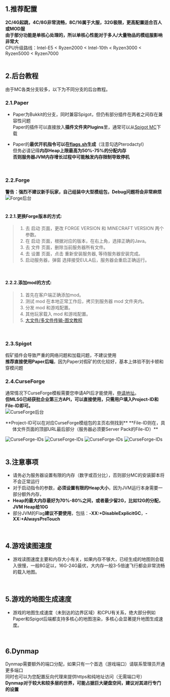 ## 1.推荐配置

**2C/4G起跳，4C/8G非常流畅，8C/16属于大服，32G极限，更高配置适合百人或MOD服**  
**由于部分功能是单核心处理的，所以单核心性能对于多人/大量物品的模组服影响非常大**  
CPU升级路线：Intel-E5 < Ryzen2000 < Intel-10th < Ryzen3000 < Ryzen5000 < Ryzen7000  
<br>

## 2.后台教程

由于MC各类分支较多，以下为不同分支的后台教程。
  
### 2.1.Paper

- Paper为Bukkit的分支，同时兼容Spigot，但仍有部分插件在两者之间存在兼容性问题  
Paper的插件可以直接放入**插件文件夹Plugins**里，通常可以从[Spigot MC](https://www.spigotmc.org/)下载  
  
- Paper的**最优开机指令可以在[flags.sh](https://flags.sh/)生成**（注意勾选Pterodactyl）  
但务必请记得**内存Heap上限最高为50%-75%的分配内存**  
**否则服务器JVM内存增长过程中可能触发内存限制导致停机**  
<br>

### 2.2.Forge

**警告：强烈不建议新手玩家，自己组装中大型模组包，Debug问题将会非常麻烦**
![Forge后台](minecraft\forge-1.png)  
<br>

#### 2.2.1.更换Forge版本的方式:

> 1. 去 启动 页面，更改 FORGE VERSION 和 MINECRAFT VERSION 两个参数。
> 2. 在 启动 页面，根据对应的版本，在右上角，选择正确的Java。
> 3. 去 文件 页面，删除当前服务器所有文件。
> 4. 去 设置 页面，点击 重新安装服务器, 等待服务器安装完成。
> 5. 启动服务器，弹窗 选择接受EULA后，服务器会重启正确运行。
<br>

#### 2.2.2.添加mod的方式:

> 1. 首先在客户端正确添加mod。
> 2. 测试 mod 在本地正常工作后，拷贝到服务器 mod 文件夹内。
> 3. 分发 mod 和游戏配置。
> 4. 其他玩家载入 mod 和游戏配置。
> 5. [大文件/多文件传输-图文教程](https://github.com/KenRen98/MLSG-Manual/blob/main/1.2-%E6%9C%8D%E5%8A%A1%E5%99%A8%20-%20%E7%AE%A1%E7%90%86%E8%BF%9B%E9%98%B6/%E5%9B%BE%E6%96%87%E6%95%99%E7%A8%8B/1.2.2-%E6%9C%8D%E5%8A%A1%E5%99%A8%E4%BC%A0%E5%A4%A7%E6%96%87%E4%BB%B6.png)
  
<br>

### 2.3.Spigot

假矿插件会导致严重的网络问题和加载问题，不建议使用  
**推荐直接使用Paper后端**，因为Paper对假矿的优化较好，基本上体验不到卡顿和穿模问题
<br>


### 2.4.CurseForge

通常情况下CurseForge模板需要您申请API后才能使用，[申请地址](https://support.curseforge.com/en/support/solutions/articles/9000208346-about-the-curseforge-api-and-how-to-apply-for-a-key#key)。  
**但MLSG已经获批企业第三方API，可以直接使用，只需用户填入Project-ID和File-ID即可。**  
![CurseForge后台](minecraft\curseforge-panel.png)
<center>**Project-ID可以在对应CurseForge模组包的主页右侧找到**  
**File-ID则在，具体文件页面的顶部URL最后部分（服务器必须要Server Pack的File-ID）**</center>

![CurseForge-IDs](minecraft\curseforge-1.png)
![CurseForge-IDs](minecraft\curseforge-2.png)
![CurseForge-IDs](minecraft\curseforge-3.png)
![CurseForge-IDs](minecraft\curseforge-4.png)  
<br>

## 3.注意事项

- 请务必为服务器设置有限的内存（数字或百分比），否则部分MC的安装脚本将不会正常运行
- 对于启动指令的参数，**必须设置有限的Heap大小**，因为JVM运行本身需要一部分额外内存，
- **Heap的最大内存最好为70%-80%之间，或者最少留2G，比如12G的分配，JVM Heap给10G**
- 部分JVM的Flag**建议不要使用**，包括：**-XX:+DisableExplicitGC**，**-XX:+AlwaysPreTouch**

<br>

## 4.游戏读图速度

- 游戏读图速度主要和内存大小有关，如果内存不够大，已经生成的地图则会载入很慢，一般8G足以，16G-24G最优，大内存一般3-5倍速飞行都会非常流畅的载入地图。  
<br>

## 5.游戏的地图生成速度

- 游戏的地图生成速度（未到达的边界区域）和CPU有关系，绝大部分例如Paper和Spigot后端都支持多核心的地图渲染，多核心会显著提升地图生成速度。  
<br>

## 6.Dynmap

Dynmap需要额外的端口分配，如果只有一个首选（游戏端口）请联系管理员开通更多端口  
同时也可以为您配置反向代理来提供https和纯地址访问（无需端口号）  
**Dynmap对于较大和较多层的世界，可能占据巨大硬盘空间，建议对其进行专门的设置**  
